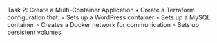 Task 2: Create a Multi-Container Application
• Create a Terraform configuration that:
◦ Sets up a WordPress container
◦ Sets up a MySQL container
◦ Creates a Docker network for communication
◦ Sets up persistent volumes

